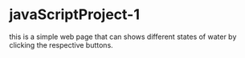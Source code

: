 # javaScriptProject-1
this is a simple web page that can shows different states of water by clicking the respective buttons.
